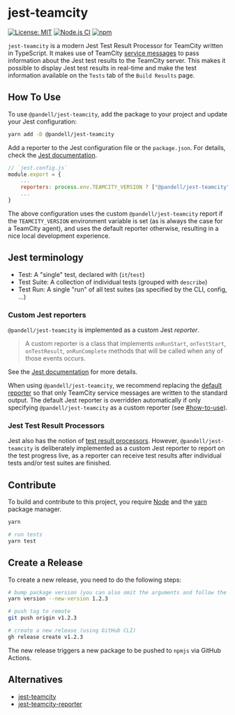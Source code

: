 # jest-teamcity

[![License: MIT](https://img.shields.io/badge/License-MIT-yellow.svg)](https://opensource.org/licenses/MIT)
[![Node.js CI](https://github.com/pandell/jest-teamcity/actions/workflows/node-ci.yml/badge.svg)](https://github.com/pandell/jest-teamcity/actions/workflows/node-ci.yml)
[![npm](https://img.shields.io/npm/v/@pandell/jest-teamcity)](https://www.npmjs.com/package/@pandell/jest-teamcity)

`jest-teamcity` is a modern Jest Test Result Processor for TeamCity written in TypeScript. It makes use of TeamCity [service messages](https://www.jetbrains.com/help/teamcity/service-messages.html) to pass information about the Jest test results to the TeamCity server. This makes it possible to display Jest test results in real-time and make the test information available on the `Tests` tab of the `Build Results` page.

## How To Use

To use `@pandell/jest-teamcity`, add the package to your project and update your Jest configuration:

```sh
yarn add -D @pandell/jest-teamcity
```

Add a reporter to the Jest configuration file or the `package.json`. For details, check the [Jest documentation](https://jestjs.io/docs/configuration#reporters-arraymodulename--modulename-options).

```js
// `jest.config.js`
module.export = {
    ...
    reporters: process.env.TEAMCITY_VERSION ? ["@pandell/jest-teamcity"] : ["default"],
    ...
}
```

The above configuration uses the custom `@pandell/jest-teamcity` report if the `TEAMCITY_VERSION` environment variable is set (as is always the case for a TeamCity agent), and uses the default reporter otherwise, resulting in a nice local development experience.

## Jest terminology

- Test: A "single" test, declared with (`it`/`test`)
- Test Suite: A collection of individual tests (grouped with `describe`)
- Test Run: A single "run" of all test suites (as specified by the CLI, config, ...)

### Custom Jest reporters

`@pandell/jest-teamcity` is implemented as a custom Jest _reporter_.

> A custom reporter is a class that implements `onRunStart`, `onTestStart`, `onTestResult`, `onRunComplete` methods that will be called when any of those events occurs.

See the [Jest documentation](https://jestjs.io/docs/configuration#reporters-arraymodulename--modulename-options) for more details.

When using `@pandell/jest-teamcity`, we recommend replacing the [default reporter](https://github.com/facebook/jest/blob/main/packages/jest-reporters/src/DefaultReporter.ts) so that only TeamCity service messages are written to the standard output. The default Jest reporter is overridden automatically if only specifying `@pandell/jest-teamcity` as a custom reporter (see [#how-to-use](#how-to-use)).

### Jest Test Result Processors

Jest also has the notion of [test result processors](https://jestjs.io/docs/configuration#testresultsprocessor-string). However, `@pandell/jest-teamcity` is deliberately implemented as a custom Jest reporter to report on the test progress live, as a reporter can receive test results after individual tests and/or test suites are finished.

## Contribute

To build and contribute to this project, you require [Node](https://nodejs.org/en/) and the [yarn](https://yarnpkg.com/) package manager.

```sh
yarn

# run tests
yarn test
```

## Create a Release

To create a new release, you need to do the following steps:

```sh
# bump package version (you can also omit the arguments and follow the interactive prompt)
yarn version --new-version 1.2.3

# push tag to remote
git push origin v1.2.3

# create a new release (using GitHub CLI)
gh release create v1.2.3
```

The new release triggers a new package to be pushed to `npmjs` via GitHub Actions.

## Alternatives

- [jest-teamcity](https://github.com/itereshchenkov/jest-teamcity)
- [jest-teamcity-reporter](https://github.com/winterbe/jest-teamcity-reporter)
